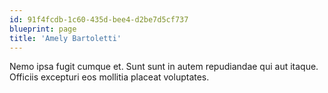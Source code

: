 ```yaml
---
id: 91f4fcdb-1c60-435d-bee4-d2be7d5cf737
blueprint: page
title: 'Amely Bartoletti'
---
```

Nemo ipsa fugit cumque et. Sunt sunt in autem repudiandae qui aut itaque. Officiis excepturi eos mollitia placeat voluptates.